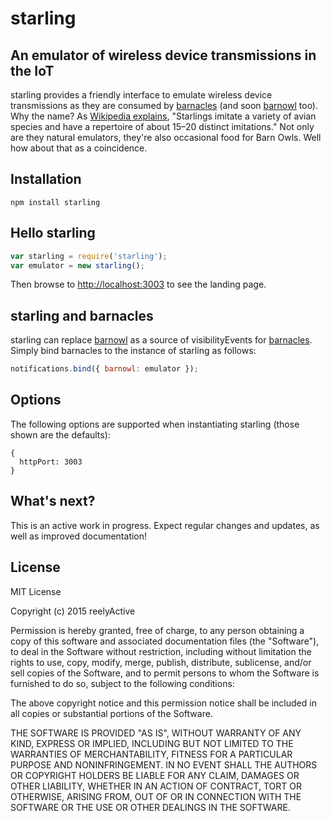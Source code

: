 starling
========


An emulator of wireless device transmissions in the IoT
-------------------------------------------------------

starling provides a friendly interface to emulate wireless device transmissions as they are consumed by [barnacles](https://www.npmjs.com/package/barnacles) (and soon [barnowl](https://www.npmjs.com/package/barnowl) too).  Why the name?  As [Wikipedia explains](http://en.wikipedia.org/wiki/Starling#Mimicry), "Starlings imitate a variety of avian species and have a repertoire of about 15–20 distinct imitations."  Not only are they natural emulators, they're also occasional food for Barn Owls.  Well how about that as a coincidence.


Installation
------------

    npm install starling


Hello starling
--------------

```javascript
var starling = require('starling');
var emulator = new starling();
```

Then browse to [http://localhost:3003](http://localhost:3003) to see the landing page.


starling and barnacles
----------------------

starling can replace [barnowl](https://www.npmjs.com/package/barnowl) as a source of visibilityEvents for [barnacles](https://www.npmjs.com/package/barnacles).  Simply bind barnacles to the instance of starling as follows:

```javascript
notifications.bind({ barnowl: emulator });
```


Options
-------

The following options are supported when instantiating starling (those shown are the defaults):

    {
      httpPort: 3003
    }


What's next?
------------

This is an active work in progress.  Expect regular changes and updates, as well as improved documentation!


License
-------

MIT License

Copyright (c) 2015 reelyActive

Permission is hereby granted, free of charge, to any person obtaining a copy of this software and associated documentation files (the "Software"), to deal in the Software without restriction, including without limitation the rights to use, copy, modify, merge, publish, distribute, sublicense, and/or sell copies of the Software, and to permit persons to whom the Software is furnished to do so, subject to the following conditions:

The above copyright notice and this permission notice shall be included in all copies or substantial portions of the Software.

THE SOFTWARE IS PROVIDED "AS IS", WITHOUT WARRANTY OF ANY KIND, EXPRESS OR 
IMPLIED, INCLUDING BUT NOT LIMITED TO THE WARRANTIES OF MERCHANTABILITY, 
FITNESS FOR A PARTICULAR PURPOSE AND NONINFRINGEMENT. IN NO EVENT SHALL THE 
AUTHORS OR COPYRIGHT HOLDERS BE LIABLE FOR ANY CLAIM, DAMAGES OR OTHER 
LIABILITY, WHETHER IN AN ACTION OF CONTRACT, TORT OR OTHERWISE, ARISING FROM, 
OUT OF OR IN CONNECTION WITH THE SOFTWARE OR THE USE OR OTHER DEALINGS IN 
THE SOFTWARE.

